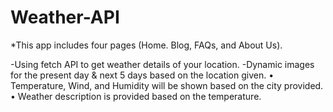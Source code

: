 # Weather-API

  *This app includes four pages (Home. Blog, FAQs, and About Us).
  
  -Using fetch API to get weather details of your location.
  -Dynamic images for the present day & next 5 days based on the location given.
  •	Temperature, Wind, and Humidity will be shown based on the city provided.
  •	Weather description is provided based on the temperature.
